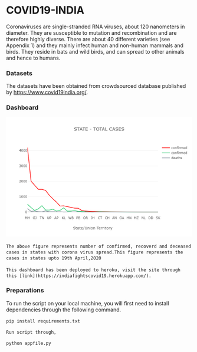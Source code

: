 # COVID19-INDIA

  Coronaviruses are single-stranded RNA viruses, about 120 nanometers in diameter. They are susceptible to mutation and recombination and are therefore highly diverse. There are about 40 different varieties (see Appendix 1) and they mainly infect human and non-human mammals and birds. They reside in bats and wild birds, and can spread to other animals and hence to humans.


### Datasets
  The datasets have been obtained from crowdsourced database published by https://www.covid19india.org/.
  
### Dashboard
![covid19-dash](images/statewise.png)

    The above figure represents number of confirmed, recoverd and deceased cases in states with corona virus spread.This figure represents the cases in states upto 19th April,2020
  
    This dashboard has been deployed to heroku, visit the site through this [link](https://indiafightscovid19.herokuapp.com/).

### Preparations

   To run the script on your local machine, you will first need to install dependencies through the following command.
 
  ```
  pip install requirements.txt
  ```
  
    Run script through,
  ```
  python appfile.py
  ```
